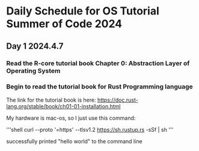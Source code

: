 # Daily Schedule for OS Tutorial Summer of Code 2024

## Day 1 2024.4.7

### Read the R-core tutorial book Chapter 0: Abstraction Layer of Operating System

### Begin to read the tutorial book for Rust Programming language

The link for the tutorial book is here: https://doc.rust-lang.org/stable/book/ch01-01-installation.html

My hardware is mac-os, so I just use this command:  

'''shell
  curl --proto '=https' --tlsv1.2 https://sh.rustup.rs -sSf | sh
  '''

successfully printed "hello world" to the command line

